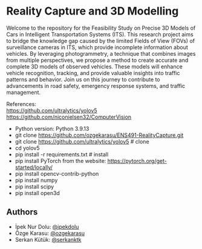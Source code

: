 
# Reality Capture and 3D Modelling

Welcome to the repository for the Feasibility Study on Precise 3D Models of Cars in Intelligent Transportation Systems (ITS). This research project aims to bridge the knowledge gap caused by the limited Fields of View (FOVs) of surveillance cameras in ITS, which provide incomplete information about vehicles. By leveraging photogrammetry, a technique that combines images from multiple perspectives, we propose a method to create accurate and complete 3D models of observed vehicles. These models will enhance vehicle recognition, tracking, and provide valuable insights into traffic patterns and behavior. Join us on this journey to contribute to advancements in road safety, emergency response systems, and traffic management.

References: <br />
https://github.com/ultralytics/yolov5 <br />
https://github.com/niconielsen32/ComputerVision


- Python version: Python 3.9.13
- git clone https://github.com/ozgekarasu/ENS491-RealityCapture.git
- git clone https://github.com/ultralytics/yolov5  # clone
- cd yolov5
- pip install -r requirements.txt  # install
- pip install PyTorch from the website:  https://pytorch.org/get-started/locally/
- pip install opencv-contrib-python
- pip install numpy
- pip install scipy
- pip install open3d


## Authors

- İpek Nur Dolu: [@ipekdolu](https://github.com/ipekdolu)
- Özge Karasu: [@ozgekarasu](https://github.com/ozgekarasu)
- Serkan Kütük: [@serkanktk](https://github.com/serkanktk)
